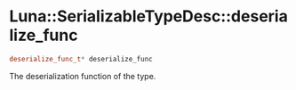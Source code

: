 # Luna::SerializableTypeDesc::deserialize_func

```c++
deserialize_func_t* deserialize_func
```

The deserialization function of the type. 

